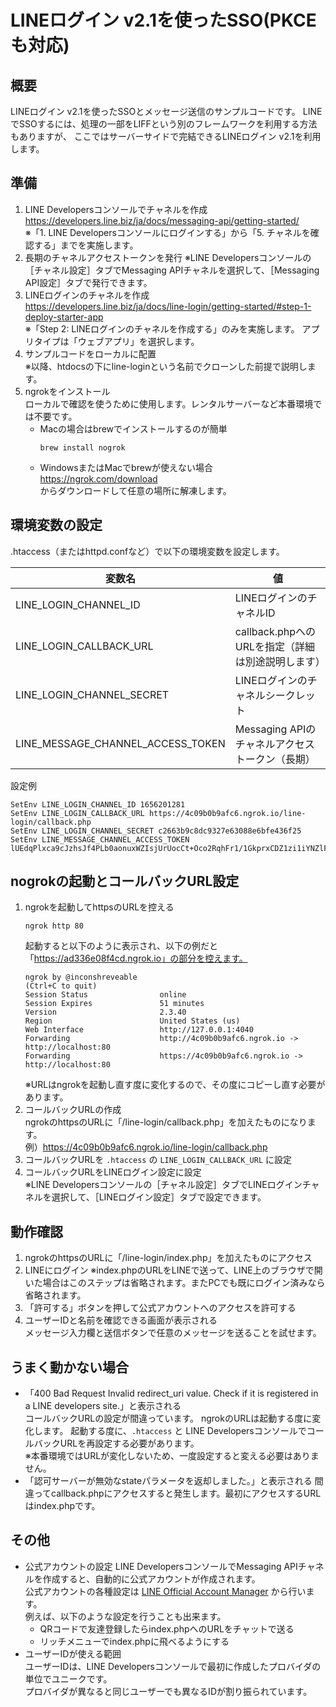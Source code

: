 # LINEログイン v2.1を使ったSSO(PKCEも対応)

## 概要

LINEログイン v2.1を使ったSSOとメッセージ送信のサンプルコードです。
LINEでSSOするには、処理の一部をLIFFという別のフレームワークを利用する方法もありますが、
ここではサーバーサイドで完結できるLINEログイン v2.1を利用します。

## 準備

1. LINE Developersコンソールでチャネルを作成  
https://developers.line.biz/ja/docs/messaging-api/getting-started/  
※「1. LINE Developersコンソールにログインする」から「5. チャネルを確認する」までを実施します。
1. 長期のチャネルアクセストークンを発行
※LINE Developersコンソールの［チャネル設定］タブでMessaging APIチャネルを選択して、［Messaging API設定］タブで発行できます。
1. LINEログインのチャネルを作成  
https://developers.line.biz/ja/docs/line-login/getting-started/#step-1-deploy-starter-app  
※「Step 2: LINEログインのチャネルを作成する」のみを実施します。
アプリタイプは「ウェブアプリ」を選択します。
1. サンプルコードをローカルに配置  
※以降、htdocsの下にline-loginという名前でクローンした前提で説明します。
1. ngrokをインストール  
ローカルで確認を使うために使用します。レンタルサーバーなど本番環境では不要です。
    - Macの場合はbrewでインストールするのが簡単
        ```
        brew install nogrok
        ````
    - WindowsまたはMacでbrewが使えない場合  
    https://ngrok.com/download  
    からダウンロードして任意の場所に解凍します。

## 環境変数の設定

.htaccess（またはhttpd.confなど）で以下の環境変数を設定します。

| 変数名 | 値
| --- | ---
| LINE_LOGIN_CHANNEL_ID | LINEログインのチャネルID
| LINE_LOGIN_CALLBACK_URL | callback.phpへのURLを指定（詳細は別途説明します）
| LINE_LOGIN_CHANNEL_SECRET | LINEログインのチャネルシークレット 
| LINE_MESSAGE_CHANNEL_ACCESS_TOKEN | Messaging APIのチャネルアクセストークン（長期）

設定例
```
SetEnv LINE_LOGIN_CHANNEL_ID 1656201281
SetEnv LINE_LOGIN_CALLBACK_URL https://4c09b0b9afc6.ngrok.io/line-login/callback.php
SetEnv LINE_LOGIN_CHANNEL_SECRET c2663b9c8dc9327e63088e6bfe436f25
SetEnv LINE_MESSAGE_CHANNEL_ACCESS_TOKEN lUEdqPlxca9cJzhsJf4PLb0aonuxWZIsjUrUocCt+Oco2RqhFr1/1GkprxCDZ1zi1iYNZlFY8IRx58ZmV6Zhqk8+80f+xjp7WRZRqZiCfdl8RMgqKR1Nv/JWVFzOxiSNYHDdDRbN75LRMCvWL8AAzwdB04t89/1O/w1cDnyilFU=
```

## nogrokの起動とコールバックURL設定

1. ngrokを起動してhttpsのURLを控える
    ```
    ngrok http 80
    ```
    起動すると以下のように表示され、以下の例だと「https://ad336e08f4cd.ngrok.io」の部分を控えます。
    ```
    ngrok by @inconshreveable                                         (Ctrl+C to quit)
    Session Status                online
    Session Expires               51 minutes
    Version                       2.3.40
    Region                        United States (us)
    Web Interface                 http://127.0.0.1:4040
    Forwarding                    http://4c09b0b9afc6.ngrok.io -> http://localhost:80
    Forwarding                    https://4c09b0b9afc6.ngrok.io -> http://localhost:80
    ```
    ※URLはngrokを起動し直す度に変化するので、その度にコピーし直す必要があります。
1. コールバックURLの作成  
ngrokのhttpsのURLに「/line-login/callback.php」を加えたものになります。  
例）https://4c09b0b9afc6.ngrok.io/line-login/callback.php
1. コールバックURLを `.htaccess` の `LINE_LOGIN_CALLBACK_URL` に設定
1. コールバックURLをLINEログイン設定に設定  
※LINE Developersコンソールの［チャネル設定］タブでLINEログインチャネルを選択して、［LINEログイン設定］タブで設定できます。

## 動作確認

1. ngrokのhttpsのURLに「/line-login/index.php」を加えたものにアクセス
1. LINEにログイン
※index.phpのURLをLINEで送って、LINE上のブラウザで開いた場合はこのステップは省略されます。またPCでも既にログイン済みなら省略されます。
1. 「許可する」ボタンを押して公式アカウントへのアクセスを許可する
1. ユーザーIDと名前を確認できる画面が表示される  
メッセージ入力欄と送信ボタンで任意のメッセージを送ることを試せます。

## うまく動かない場合

- 「400 Bad Request Invalid redirect_uri value. Check if it is registered in a LINE developers site.」と表示される  
コールバックURLの設定が間違っています。
ngrokのURLは起動する度に変化します。
起動する度に、`.htaccess` と LINE DevelopersコンソールでコールバックURLを再設定する必要があります。  
※本番環境ではURLが変化しないため、一度設定すると変える必要はありません。
- 「認可サーバーが無効なstateパラメータを返却しました。」と表示される
間違ってcallback.phpにアクセスすると発生します。最初にアクセスするURLはindex.phpです。

## その他

- 公式アカウントの設定
LINE DevelopersコンソールでMessaging APIチャネルを作成すると、自動的に公式アカウントが作成されます。  
公式アカウントの各種設定は [LINE Official Account Manager](https://manager.line.biz) から行います。  
例えば、以下のような設定を行うことも出来ます。
    - QRコードで友達登録したらindex.phpへのURLをチャットで送る
    - リッチメニューでindex.phpに飛べるようにする  
- ユーザーIDが使える範囲  
ユーザーIDは、LINE Developersコンソールで最初に作成したプロバイダの単位でユニークです。  
プロバイダが異なると同じユーザーでも異なるIDが割り振られています。
